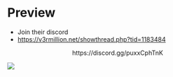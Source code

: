 # Preview

- Join their discord
- https://v3rmillion.net/showthread.php?tid=1183484
<p align=center>https://discord.gg/puxxCphTnK</p>

![](https://cdn.discordapp.com/attachments/998631234244706416/1007078308279758888/UILibraryThread.png)
